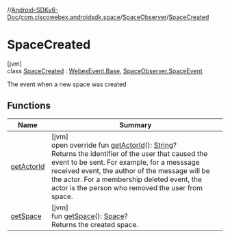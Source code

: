 //[Android-SDKv6-Doc](../../../../index.md)/[com.ciscowebex.androidsdk.space](../../index.md)/[SpaceObserver](../index.md)/[SpaceCreated](index.md)

# SpaceCreated

[jvm]\
class [SpaceCreated](index.md) : [WebexEvent.Base](../../../com.ciscowebex.androidsdk/-webex-event/-base/index.md), [SpaceObserver.SpaceEvent](../-space-event/index.md)

The event when a new space was created

## Functions

| Name | Summary |
|---|---|
| [getActorId](../../../com.ciscowebex.androidsdk/-webex-event/-base/get-actor-id.md) | [jvm]<br>open override fun [getActorId](../../../com.ciscowebex.androidsdk/-webex-event/-base/get-actor-id.md)(): [String](https://kotlinlang.org/api/latest/jvm/stdlib/kotlin/-string/index.html)?<br>Returns the identifier of the user that caused the event to be sent. For example, for a messsage received event, the author of the message will be the actor. For a membership deleted event, the actor is the person who removed the user from space. |
| [getSpace](get-space.md) | [jvm]<br>fun [getSpace](get-space.md)(): [Space](../../-space/index.md)?<br>Returns the created space. |
